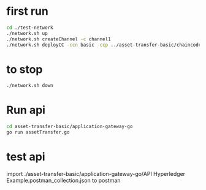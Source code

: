 # first run
```sh
cd ./test-network
./network.sh up
./network.sh createChannel -c channel1
./network.sh deployCC -ccn basic -ccp ../asset-transfer-basic/chaincode-go -ccl go -c channel1
```

# to stop
```sh
./network.sh down
```


# Run api
```sh
cd asset-transfer-basic/application-gateway-go
go run assetTransfer.go
```

# test api
import ./asset-transfer-basic/application-gateway-go/API Hyperledger Example.postman_collection.json to postman
